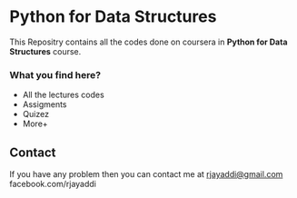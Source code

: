 # Python for Data Structures

This Repositry contains all the codes done on coursera in **Python for Data Structures** course.

### What you find here?
* All the lectures codes
* Assigments
* Quizez
* More+

## Contact
If you have any problem then you can contact me at
rjayaddi@gmail.com
facebook.com/rjayaddi
